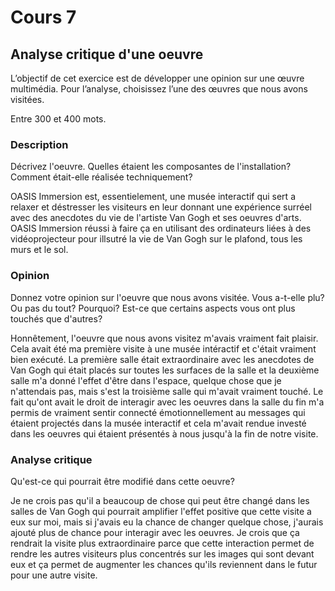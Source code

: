 # Cours 7
## Analyse critique d'une oeuvre

L’objectif de cet exercice est de développer une opinion sur une œuvre multimédia. Pour l’analyse, choisissez l’une des œuvres que nous avons visitées. 

Entre 300 et 400 mots. 

### Description
Décrivez l'oeuvre. Quelles étaient les composantes de l'installation? Comment était-elle réalisée techniquement?

OASIS Immersion est, essentielement, une musée interactif qui sert a relaxer et déstresser les visiteurs en leur donnant une expérience surréel avec des anecdotes du vie de l'artiste Van Gogh et ses oeuvres d'arts. OASIS Immersion réussi à faire ça en utilisant des ordinateurs liées à des vidéoprojecteur pour illsutré la vie de Van Gogh sur le plafond, tous les murs et le sol.

### Opinion
Donnez votre opinion sur l'oeuvre que nous avons visitée. Vous a-t-elle plu? Ou pas du tout? Pourquoi? Est-ce que certains aspects vous ont plus touchés que d'autres?

Honnêtement, l'oeuvre que nous avons visitez m'avais vraiment fait plaisir. Cela avait été ma première visite à une musée intéractif et c'était vraiment bien exécuté. La première salle était extraordinaire avec les anecdotes de Van Gogh qui était placés sur toutes les surfaces de la salle et la deuxième salle m'a donné l'effet d'être dans l'espace, quelque chose que je n'attendais pas, mais s'est la troisième salle qui m'avait vraiment touché. Le fait qu'ont avait le droit de interagir avec les oeuvres dans la salle du fin m'a permis de vraiment sentir connecté émotionnellement au messages qui étaient projectés dans la musée interactif et cela m'avait rendue investé dans les oeuvres qui étaient présentés à nous jusqu'à la fin de notre visite.

### Analyse critique
Qu'est-ce qui pourrait être modifié dans cette oeuvre? 

Je ne crois pas qu'il a beaucoup de chose qui peut être changé dans les salles de Van Gogh qui pourrait amplifier l'effet positive que cette visite a eux sur moi, mais si j'avais eu la chance de changer quelque chose, j'aurais ajouté plus de chance pour interagir avec les oeuvres. Je crois que ça rendrait la visite plus extraordinaire parce que cette interaction permet de rendre les autres visiteurs plus concentrés sur les images qui sont devant eux et ça permet de augmenter les chances qu'ils reviennent dans le futur pour une autre visite.
